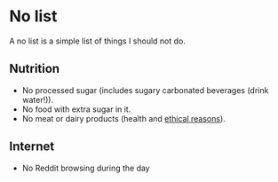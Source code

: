 # No list
A no list is a simple list of things I should not do. 

## Nutrition
- No processed sugar (includes sugary carbonated beverages (drink water!)).
- No food with extra sugar in it.
- No meat or dairy products (health and [ethical reasons](.../life/Compassion.md)).

## Internet
 - No Reddit browsing during the day